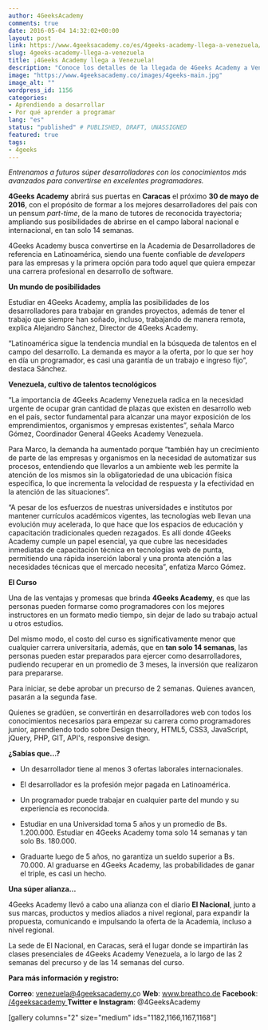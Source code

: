 ```yaml
---
author: 4GeeksAcademy
comments: true
date: 2016-05-04 14:32:02+00:00
layout: post
link: https://www.4geeksacademy.co/es/4geeks-academy-llega-a-venezuela/
slug: 4geeks-academy-llega-a-venezuela
title: ¡4Geeks Academy llega a Venezuela!
description: "Conoce los detalles de la llegada de 4Geeks Academy a Venezuela"
image: "https://www.4geeksacademy.co/images/4geeks-main.jpg"
image_alt: ""
wordpress_id: 1156
categories:
- Aprendiendo a desarrollar
- Por qué aprender a programar
lang: "es"
status: "published" # PUBLISHED, DRAFT, UNASSIGNED
featured: true
tags:
- 4geeks
---
```


_Entrenamos a futuros súper desarrolladores con los conocimientos más avanzados para convertirse en excelentes programadores._

**4Geeks Academy** abrirá sus puertas en **Caracas** el próximo **30 de mayo de 2016**, con el propósito de formar a los mejores desarrolladores del país con un pensum _part-time_, de la mano de tutores de reconocida trayectoria; ampliando sus posibilidades de abrirse en el campo laboral nacional e internacional, en tan solo 14 semanas.

4Geeks Academy busca convertirse en la Academia de Desarrolladores de referencia en Latinoamérica, siendo una fuente confiable de _developers_ para las empresas y la primera opción para todo aquel que quiera empezar una carrera profesional en desarrollo de software.

**Un mundo de posibilidades**

Estudiar en 4Geeks Academy, amplía las posibilidades de los desarrolladores para trabajar en grandes proyectos, además de tener el trabajo que siempre han soñado, incluso, trabajando de manera remota, explica Alejandro Sánchez, Director de 4Geeks Academy.

“Latinoamérica sigue la tendencia mundial en la búsqueda de talentos en el campo del desarrollo. La demanda es mayor a la oferta, por lo que ser hoy en día un programador, es casi una garantía de un trabajo e ingreso fijo”, destaca Sánchez.

**Venezuela, cultivo de talentos tecnológicos**

“La importancia de 4Geeks Academy Venezuela radica en la necesidad urgente de ocupar gran cantidad de plazas que existen en desarrollo web en el país, sector fundamental para alcanzar una mayor exposición de los emprendimientos, organismos y empresas existentes”, señala Marco Gómez, Coordinador General 4Geeks Academy Venezuela.

Para Marco, la demanda ha aumentado porque “también hay un crecimiento de parte de las empresas y organismos en la necesidad de automatizar sus procesos, entendiendo que llevarlos a un ambiente web les permite la atención de los mismos sin la obligatoriedad de una ubicación física específica, lo que incrementa la velocidad de respuesta y la efectividad en la atención de las situaciones”.

“A pesar de los esfuerzos de nuestras universidades e institutos por mantener currículos académicos vigentes, las tecnologías web llevan una evolución muy acelerada, lo que hace que los espacios de educación y capacitación tradicionales queden rezagados. Es allí donde 4Geeks Academy cumple un papel esencial, ya que cubre las necesidades inmediatas de capacitación técnica en tecnologías web de punta, permitiendo una rápida inserción laboral y una pronta atención a las necesidades técnicas que el mercado necesita”, enfatiza Marco Gómez.

**El Curso**

Una de las ventajas y promesas que brinda **4Geeks Academy**, es que las personas pueden formarse como programadores con los mejores instructores en un formato medio tiempo, sin dejar de lado su trabajo actual u otros estudios.

Del mismo modo, el costo del curso es significativamente menor que cualquier carrera universitaria, además, que en **tan solo 14 semanas**, las personas pueden estar preparados para ejercer como desarrolladores, pudiendo recuperar en un promedio de 3 meses, la inversión que realizaron para prepararse.

Para iniciar, se debe aprobar un precurso de 2 semanas. Quienes avancen, pasarán a la segunda fase.

Quienes se gradúen, se convertirán en desarrolladores web con todos los conocimientos necesarios para empezar su carrera como programadores junior, aprendiendo todo sobre Design theory, HTML5, CSS3, JavaScript, jQuery, PHP, GIT, API's, responsive design.

**¿Sabías que…?**



 	
  * Un desarrollador tiene al menos 3 ofertas laborales internacionales.

 	
  * El desarrollador es la profesión mejor pagada en Latinoamérica.

 	
  * Un programador puede trabajar en cualquier parte del mundo y su experiencia es reconocida.

 	
  * Estudiar en una Universidad toma 5 años y un promedio de Bs. 1.200.000. Estudiar en 4Geeks Academy toma solo 14 semanas y tan solo Bs. 180.000.

 	
  * Graduarte luego de 5 años, no garantiza un sueldo superior a Bs. 70.000. Al graduarse en 4Geeks Academy, las probabilidades de ganar el triple, es casi un hecho.


**Una súper alianza…**

4Geeks Academy llevó a cabo una alianza con el diario **El Nacional**, junto a sus marcas, productos y medios aliados a nivel regional, para expandir la propuesta, comunicando e impulsando la oferta de la Academia, incluso a nivel regional.

La sede de El Nacional, en Caracas, será el lugar donde se impartirán las clases presenciales de 4Geeks Academy Venezuela, a lo largo de las 2 semanas del precurso y de las 14 semanas del curso.

**Para más información y registro:**

**Correo**: [venezuela@4geeksacademy.c](mailto:venezuela@breathco.de)o
**Web**: www.breathco.de
**Facebook**: [/4geeksacademy
](https://www.facebook.com/4geeksacademy)**Twitter e Instagram**: @4GeeksAcademy

[gallery columns="2" size="medium" ids="1182,1166,1167,1168"]
